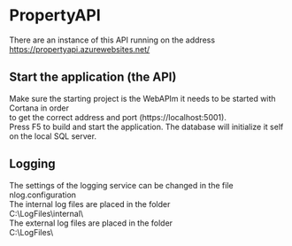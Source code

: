 # PropertyAPI
There are an instance of this API running on the address https://propertyapi.azurewebsites.net/  


## Start the application (the API)
Make sure the starting project is the WebAPIm it needs to be started with Cortana in order  
to get the correct address and port (https://localhost:5001).  
Press F5 to build and start the application. The database will initialize it self on the local SQL server.  

## Logging
The settings of the logging service can be changed in the file nlog.configuration  
The internal log files are placed in the folder  
C:\LogFiles\internal\  
The external log files are placed in the folder  
C:\LogFiles\  

